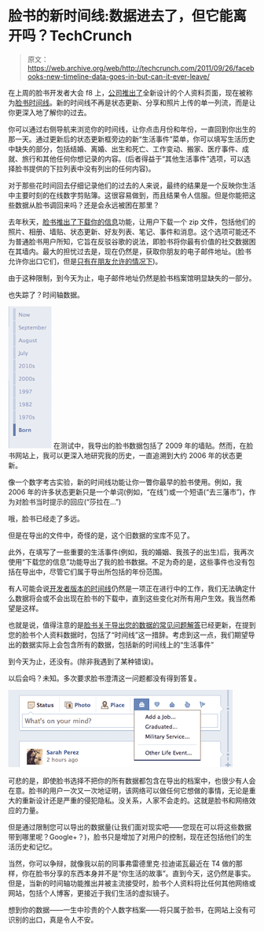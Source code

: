 # 脸书的新时间线:数据进去了，但它能离开吗？TechCrunch

> 原文：<https://web.archive.org/web/http://techcrunch.com/2011/09/26/facebooks-new-timeline-data-goes-in-but-can-it-ever-leave/>

在上周的脸书开发者大会 f8 上，[公司推出了](https://web.archive.org/web/20230203060414/https://techcrunch.com/2011/09/22/live-from-facebooks-2011-f8-conference-video/)全新设计的个人资料页面，现在被称为[脸书时间线](https://web.archive.org/web/20230203060414/https://techcrunch.com/2011/09/22/facebook-timeline/)。新的时间线不再是状态更新、分享和照片上传的单一列流，而是让你更深入地了解你的过去。

你可以通过右侧导航来浏览你的时间线，让你点击月份和年份，一直回到你出生的那一天。通过更新后的状态更新框旁边的新“生活事件”菜单，你可以填写生活历史中缺失的部分，包括结婚、离婚、出生和死亡、工作变动、搬家、医疗事件、成就、旅行和其他任何你想记录的内容。(后者得益于“其他生活事件”选项，可以选择脸书提供的下拉列表中没有列出的任何内容)。

对于那些花时间回去仔细记录他们的过去的人来说，最终的结果是一个反映你生活中主要时刻的在线数字剪贴簿。这很容易做到，而且结果令人信服。但是你能把这些数据从脸书调回来吗？还是会永远被困在那里？

去年秋天，[脸书推出了](https://web.archive.org/web/20230203060414/https://techcrunch.com/2010/10/06/facebook-now-allows-you-to-download-your-information/)[下载你的信息](https://web.archive.org/web/20230203060414/https://www.facebook.com/download)功能，让用户下载一个 zip 文件，包括他们的照片、相册、墙贴、状态更新、好友列表、笔记、事件和消息。这个选项可能还不为普通脸书用户所知，它旨在反驳谷歌的说法，即脸书将你最有价值的社交数据困在其墙内。最大的担忧过去是，现在仍然是，获取你朋友的电子邮件地址。(脸书允许你出口它们，但是[只有在朋友允许的情况下](https://web.archive.org/web/20230203060414/https://techcrunch.com/2011/08/11/clever-girl-facebook-lets-you-export-friends-email-addresses-but-makes-it-opt-in/))。

由于这种限制，到今天为止，电子邮件地址仍然是脸书档案馆明显缺失的一部分。

也失踪了？时间轴数据。

[![](img/37ee1f55969f8ff8d9311c093222cb9e.png "facebook-timeline")](https://web.archive.org/web/20230203060414/https://techcrunch.com/wp-content/uploads/2011/09/facebook-timeline.png) 在测试中，我导出的脸书数据包括了 2009 年的墙贴。然而，在脸书网站上，我可以更深入地研究我的历史，一直追溯到大约 2006 年的状态更新。

像一个数字考古实验，新的时间线功能让你一瞥你最早的脸书使用。例如，我 2006 年的许多状态更新只是一个单词(例如，“在线”)或一个短语(“去三藩市”)，作为对脸书当时提示的回应(“莎拉在…”)

哦，脸书已经走了多远。

但是在导出的文件中，奇怪的是，这个旧数据的宝库不见了。

此外，在填写了一些重要的生活事件(例如，我的婚姻、我孩子的出生)后，我再次使用“下载您的信息”功能导出了我的脸书数据。不足为奇的是，这些事件也没有包括在导出中，尽管它们属于导出所包括的年份范围。

有人可能会说[开发者版本的时间线](https://web.archive.org/web/20230203060414/https://techcrunch.com/2011/09/22/how-to-enable-facebook-timeline/)仍然是一项正在进行中的工作，我们无法确定什么数据将会或不会出现在脸书的下载中，直到这些变化对所有用户生效。我当然希望是这样。

也就是说，值得注意的是[脸书关于导出您的数据的常见问题解答](https://web.archive.org/web/20230203060414/https://www.facebook.com/help/?faq=202639089780201)已经更新，在提到您的脸书个人资料数据时，包括了“时间线”这一措辞。考虑到这一点，我们期望导出的数据实际上会包含所有的数据，包括新的时间线上的“生活事件”

到今天为止，还没有。(除非我遇到了某种错误)。

以后会吗？未知。多次要求脸书澄清这一问题都没有得到答复。

[![](img/9aae2084c76f06c8f808e8d5ca602326.png "facebook-life-events")](https://web.archive.org/web/20230203060414/https://techcrunch.com/wp-content/uploads/2011/09/facebook-life-events.png)

可悲的是，即使脸书选择不把你的所有数据都包含在导出的档案中，也很少有人会在意。脸书的用户一次又一次地证明，该网络可以做任何它想做的事情，无论是重大的重新设计还是严重的侵犯隐私。没关系，人家不会走的。这就是脸书和网络效应的力量。

但是通过限制您可以导出的数据量(让我们面对现实吧——您现在可以将这些数据带到哪里呢？Google+？)，脸书只是增加了对用户的控制，现在还包括他们的生活历史和记忆。

当然，你可以争辩，就像我以前的同事弗雷德里克·拉迪诺瓦最近在 T4 做的那样，你在脸书分享的东西本身并不是“你生活的故事”。直到今天，这仍然是事实。但是，当新的时间轴功能推出并被主流接受时，脸书个人资料将比任何其他网络或网站，包括个人博客，更接近于我们生活的虚拟镜子。

想到你的数据——一生中珍贵的个人数字档案——将只属于脸书，在网站上没有可识别的出口，真是令人不安。